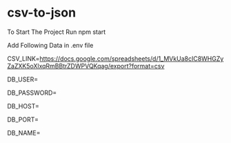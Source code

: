 # csv-to-json
To Start The Project Run npm start

Add Following Data in .env file 

CSV_LINK=https://docs.google.com/spreadsheets/d/1_MVkUa8cIC8WHGZyZaZXK5oXlxqRmBBtrZDWPVQKqag/export?format=csv

DB_USER=

DB_PASSWORD=

DB_HOST=

DB_PORT=

DB_NAME=
